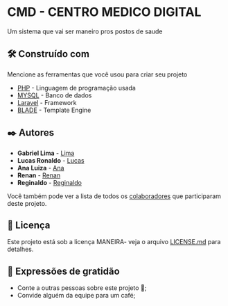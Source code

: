 # CMD - CENTRO MEDICO DIGITAL


Um sistema que vai ser maneiro pros postos de saude 




## 🛠️ Construído com

Mencione as ferramentas que você usou para criar seu projeto

* [PHP](https://www.php.net/docs.php) - Linguagem de programação usada
* [MYSQL](https://dev.mysql.com/doc/) - Banco de dados
* [Laravel](https://laravel.com/) - Framework
* [BLADE](https://laravel.com/docs/11.x/blade) - Template Engine





## ✒️ Autores


* **Gabriel Lima** - [Lima](https://github.com/gp0987gp)
* **Lucas Ronaldo** - [Lucas](https://github.com/LucasRonaldo)
* **Ana Luiza** - [Ana](https://github.com/Analuuuiza)
* **Renan** - [Renan](https://github.com/renanbno)
* **Reginaldo** - [Reginaldo](https://github.com/Regisjr246)




Você também pode ver a lista de todos os [colaboradores](https://github.com/gp0987gp) que participaram deste projeto.


## 📄 Licença


Este projeto está sob a licença MANEIRA- veja o arquivo [LICENSE.md](youtube.com) para detalhes.



## 🎁 Expressões de gratidão

* Conte a outras pessoas sobre este projeto 📢;
* Convide alguém da equipe para um café;



